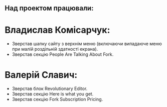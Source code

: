 ## Над проектом працювали:

# Владислав Комісарчук:

- Зверстав шапку сайту з верхнім меню (включаючи випадаюче меню при малій роздільній здатності екрана).
- Зверстав секцію People Are Talking About Fork.

# Валерій Славич:

- Зверстав блок Revolutionary Editor. 
- Зверстав секцію Here is what you get.
- Зверстав секцію Fork Subscription Pricing. 

